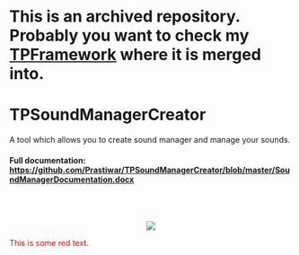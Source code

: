 # **This is an archived repository. Probably you want to check my** [TPFramework](https://github.com/Prastiwar/TPFrameworkUnity) **where it is merged into.**

# TPSoundManagerCreator
A tool which allows you to create sound manager and manage your sounds.

#### Full documentation: https://github.com/Prastiwar/TPSoundManagerCreator/blob/master/SoundManagerDocumentation.docx
<br>
<br>
<p align="center">
  <img src = https://d3higte790sj35.cloudfront.net/images/ox/bo/95565a088f257d42f1bedf8d735919f9.png>
  </img>
</p>
<p style='color:red'>This is some red text.</p>
